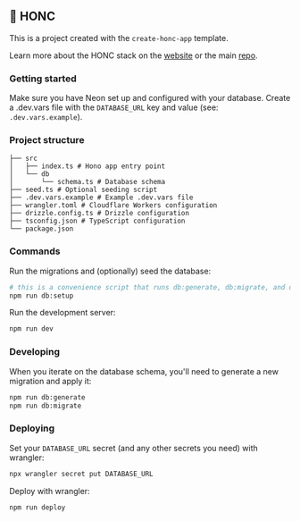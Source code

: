 ## 🪿 HONC

This is a project created with the `create-honc-app` template.

Learn more about the HONC stack on the [website](https://honc.dev) or the main [repo](https://github.com/fiberplane/create-honc-app).

### Getting started

Make sure you have Neon set up and configured with your database. Create a .dev.vars file with the `DATABASE_URL` key and value (see: `.dev.vars.example`).

### Project structure

```#
├── src
│   ├── index.ts # Hono app entry point
│   └── db
│       └── schema.ts # Database schema
├── seed.ts # Optional seeding script
├── .dev.vars.example # Example .dev.vars file
├── wrangler.toml # Cloudflare Workers configuration
├── drizzle.config.ts # Drizzle configuration
├── tsconfig.json # TypeScript configuration
└── package.json
```

### Commands

Run the migrations and (optionally) seed the database:

```sh
# this is a convenience script that runs db:generate, db:migrate, and db:seed
npm run db:setup
```

Run the development server:

```sh
npm run dev
```

### Developing

When you iterate on the database schema, you'll need to generate a new migration and apply it:

```sh
npm run db:generate
npm run db:migrate
```

### Deploying

Set your `DATABASE_URL` secret (and any other secrets you need) with wrangler:

```sh
npx wrangler secret put DATABASE_URL
```

Deploy with wrangler:

```sh
npm run deploy
```